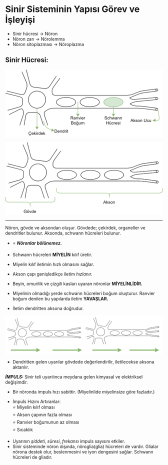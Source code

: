 # Sinir Sisteminin Yapısı Görev ve İşleyişi

+ Sinir hücresi → Nöron
+ Nöron zarı → Nörolemma
+ Nöron sitoplazması → Nöroplazma

## Sinir Hücresi:
![Sinir hücresi](resources/sinir_hucresi(cekirdek-dendrit).png)

![Sinir hücresi](resources/sinir_hucresi(govde-akson).png)

---
Nöron, gövde ve aksondan oluşur. Gövdede; çekirdek, organeller ve dendritler bulunur. Aksonda, schwann hücreleri bulunur.

+ :star: ***Nöronlar bölünemez.***

+ Schwann hücreleri **MİYELİN** kılıf üretir.
+ Miyelin kılıf iletimin *hızlı* olmasını sağlar.
+ Akson çapı genişledikçe iletim *hızlanır.*
+ Beyin, omurilik ve çizgili kasları uyaran nöronlar **MİYELİNLİDİR.**
+ Miyelinin olmadığı yerde schwann hücreleri boğum oluşturur. Ranvier boğum denilen bu yapılarda iletim **YAVAŞLAR.**
* İletim dendritten aksona doğrudur.  

![İletim Yönü](resources/sinir_hucresi(iletim_yonu).png)

* Dendritten gelen uyarılar gövdede değerlendirilir, iletilecekse aksona aktarılır.

***İMPULS:*** Sinir teli uyarılınca meydana gelen kimyasal ve elektriksel değişimdir.
+ Bir nöronda impuls hızı sabittir. (Miyelinlide miyelinsize göre fazladır.)

+ İmpuls Hızını Artıranlar:  
   :star: Miyelin kılıf olması  
   :star: Akson çapının fazla olması  
   :star: Ranvier boğumunun az olması  
   :star: Sıcaklık  
- Uyarının *şiddeti*, *süresi*, *frekansı* impuls sayısını etkiler.
- Sinir sisteminde nöron dışında, nöroglia(glia) hücreleri de vardır. Glialar nörona destek olur, beslenmesini ve iyon dengesini sağlar. Schwann hücreleri de gliadır.
